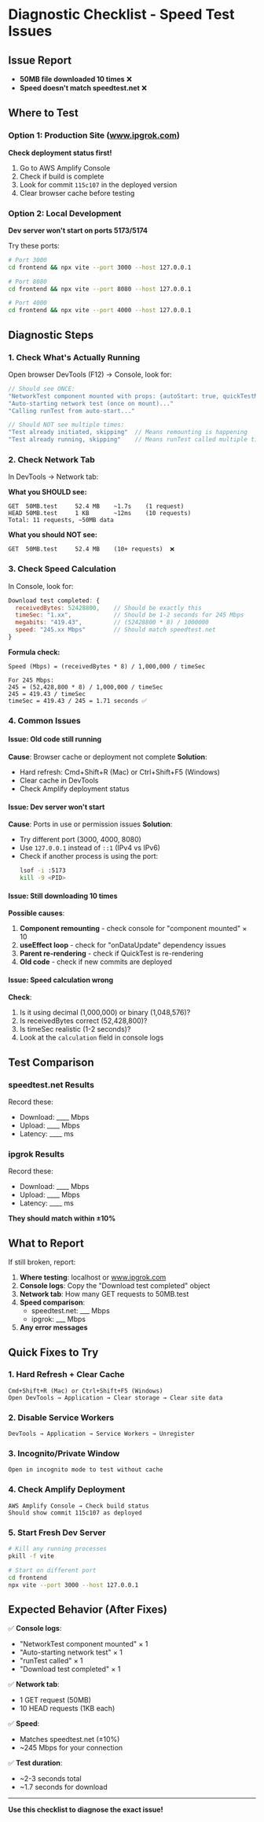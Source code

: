 # Diagnostic Checklist - Speed Test Issues

## Issue Report
- **50MB file downloaded 10 times** ❌
- **Speed doesn't match speedtest.net** ❌

## Where to Test

### Option 1: Production Site (www.ipgrok.com)
**Check deployment status first!**

1. Go to AWS Amplify Console
2. Check if build is complete
3. Look for commit `115c107` in the deployed version
4. Clear browser cache before testing

### Option 2: Local Development
**Dev server won't start on ports 5173/5174**

Try these ports:
```bash
# Port 3000
cd frontend && npx vite --port 3000 --host 127.0.0.1

# Port 8080
cd frontend && npx vite --port 8080 --host 127.0.0.1

# Port 4000
cd frontend && npx vite --port 4000 --host 127.0.0.1
```

## Diagnostic Steps

### 1. Check What's Actually Running

Open browser DevTools (F12) → Console, look for:

```javascript
// Should see ONCE:
"NetworkTest component mounted with props: {autoStart: true, quickTestMode: true}"
"Auto-starting network test (once on mount)..."
"Calling runTest from auto-start..."

// Should NOT see multiple times:
"Test already initiated, skipping"  // Means remounting is happening
"Test already running, skipping"    // Means runTest called multiple times
```

### 2. Check Network Tab

In DevTools → Network tab:

**What you SHOULD see:**
```
GET  50MB.test     52.4 MB    ~1.7s    (1 request)
HEAD 50MB.test     1 KB       ~12ms    (10 requests)
Total: 11 requests, ~50MB data
```

**What you should NOT see:**
```
GET  50MB.test     52.4 MB    (10+ requests)  ❌
```

### 3. Check Speed Calculation

In Console, look for:
```javascript
Download test completed: {
  receivedBytes: 52428800,    // Should be exactly this
  timeSec: "1.xx",            // Should be 1-2 seconds for 245 Mbps
  megabits: "419.43",         // (52428800 * 8) / 1000000
  speed: "245.xx Mbps"        // Should match speedtest.net
}
```

**Formula check:**
```
Speed (Mbps) = (receivedBytes * 8) / 1,000,000 / timeSec

For 245 Mbps:
245 = (52,428,800 * 8) / 1,000,000 / timeSec
245 = 419.43 / timeSec
timeSec = 419.43 / 245 = 1.71 seconds ✅
```

### 4. Common Issues

#### Issue: Old code still running
**Cause**: Browser cache or deployment not complete
**Solution**:
- Hard refresh: Cmd+Shift+R (Mac) or Ctrl+Shift+F5 (Windows)
- Clear cache in DevTools
- Check Amplify deployment status

#### Issue: Dev server won't start
**Cause**: Ports in use or permission issues
**Solution**:
- Try different port (3000, 4000, 8080)
- Use `127.0.0.1` instead of `::1` (IPv4 vs IPv6)
- Check if another process is using the port:
  ```bash
  lsof -i :5173
  kill -9 <PID>
  ```

#### Issue: Still downloading 10 times
**Possible causes**:
1. **Component remounting** - check console for "component mounted" × 10
2. **useEffect loop** - check for "onDataUpdate" dependency issues
3. **Parent re-rendering** - check if QuickTest is re-rendering
4. **Old code** - check if new commits are deployed

#### Issue: Speed calculation wrong
**Check**:
1. Is it using decimal (1,000,000) or binary (1,048,576)?
2. Is receivedBytes correct (52,428,800)?
3. Is timeSec realistic (1-2 seconds)?
4. Look at the `calculation` field in console logs

## Test Comparison

### speedtest.net Results
Record these:
- Download: ____ Mbps
- Upload: ____ Mbps
- Latency: ____ ms

### ipgrok Results
Record these:
- Download: ____ Mbps
- Upload: ____ Mbps
- Latency: ____ ms

**They should match within ±10%**

## What to Report

If still broken, report:
1. **Where testing**: localhost or www.ipgrok.com
2. **Console logs**: Copy the "Download test completed" object
3. **Network tab**: How many GET requests to 50MB.test
4. **Speed comparison**:
   - speedtest.net: ___ Mbps
   - ipgrok: ___ Mbps
5. **Any error messages**

## Quick Fixes to Try

### 1. Hard Refresh + Clear Cache
```
Cmd+Shift+R (Mac) or Ctrl+Shift+F5 (Windows)
Open DevTools → Application → Clear storage → Clear site data
```

### 2. Disable Service Workers
```
DevTools → Application → Service Workers → Unregister
```

### 3. Incognito/Private Window
```
Open in incognito mode to test without cache
```

### 4. Check Amplify Deployment
```
AWS Amplify Console → Check build status
Should show commit 115c107 as deployed
```

### 5. Start Fresh Dev Server
```bash
# Kill any running processes
pkill -f vite

# Start on different port
cd frontend
npx vite --port 3000 --host 127.0.0.1
```

## Expected Behavior (After Fixes)

✅ **Console logs**:
- "NetworkTest component mounted" × 1
- "Auto-starting network test" × 1
- "runTest called" × 1
- "Download test completed" × 1

✅ **Network tab**:
- 1 GET request (50MB)
- 10 HEAD requests (1KB each)

✅ **Speed**:
- Matches speedtest.net (±10%)
- ~245 Mbps for your connection

✅ **Test duration**:
- ~2-3 seconds total
- ~1.7 seconds for download

---

**Use this checklist to diagnose the exact issue!**

